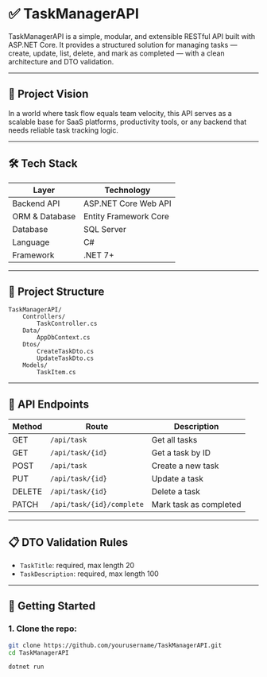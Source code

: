 # ✅ TaskManagerAPI

TaskManagerAPI is a simple, modular, and extensible RESTful API built with ASP.NET Core. It provides a structured solution for managing tasks — create, update, list, delete, and mark as completed — with a clean architecture and DTO validation.

---

## 🚀 Project Vision

In a world where task flow equals team velocity, this API serves as a scalable base for SaaS platforms, productivity tools, or any backend that needs reliable task tracking logic.

---

## 🛠️ Tech Stack

| Layer            | Technology            |
|------------------|-----------------------|
| Backend API      | ASP.NET Core Web API  |
| ORM & Database   | Entity Framework Core |
| Database         | SQL Server            |
| Language         | C#                    |
| Framework        | .NET 7+               |

---

## 📁 Project Structure

    TaskManagerAPI/
        Controllers/
            TaskController.cs
        Data/
            AppDbContext.cs
        Dtos/
            CreateTaskDto.cs
            UpdateTaskDto.cs
        Models/
            TaskItem.cs

---

## 📡 API Endpoints

| Method | Route                          | Description                     |
|--------|--------------------------------|---------------------------------|
| GET    | `/api/task`                    | Get all tasks                   |
| GET    | `/api/task/{id}`               | Get a task by ID                |
| POST   | `/api/task`                    | Create a new task               |
| PUT    | `/api/task/{id}`               | Update a task                   |
| DELETE | `/api/task/{id}`               | Delete a task                   |
| PATCH  | `/api/task/{id}/complete`      | Mark task as completed          |


---

## 📋 DTO Validation Rules

- `TaskTitle`: required, max length 20
- `TaskDescription`: required, max length 100

---

## 🧪 Getting Started

### 1. Clone the repo:

```bash
git clone https://github.com/yourusername/TaskManagerAPI.git
cd TaskManagerAPI

dotnet run
